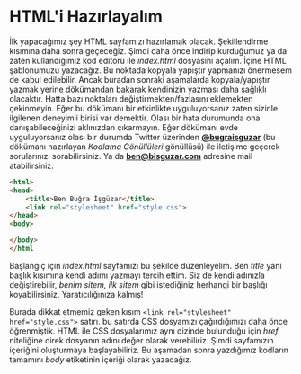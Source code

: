 # HTML'i Hazırlayalım

İlk yapacağımız şey HTML sayfamızı hazırlamak olacak. Şekillendirme kısımına daha sonra geçeceğiz. Şimdi daha önce indirip kurduğumuz ya da zaten kullandığımız kod editörü ile *index.html* dosyasını açalım. İçine HTML şablonumuzu yazacağız. Bu noktada kopyala yapıştır yapmanızı önermesem de kabul edilebilir. Ancak buradan sonraki aşamalarda kopyala/yapıştır yazmak yerine dökümandan bakarak kendinizin yazması daha sağlıklı olacaktır. Hatta bazı noktaları değiştirmekten/fazlasını eklemekten çekinmeyin. Eğer bu dökümanı bir etkinlikte uyguluyorsanız zaten sizinle ilgilenen deneyimli birisi var demektir. Olası bir hata durumunda ona danışabileceğinizi aklınızdan çıkarmayın. Eğer dökümanı evde uyguluyorsanız olası bir durumda Twitter üzerinden [**@bugraisguzar**](www.twitter.com/bugraisguzar) (bu dökümanı hazırlayan *Kodlama Gönüllüleri* gönüllüsü) ile iletişime geçerek sorularınızı sorabilirsiniz. Ya da **ben@bisguzar.com** adresine mail atabilirsiniz.

~~~html
<html>
<head>
	<title>Ben Buğra İşgüzar</title>
	<link rel="stylesheet" href="style.css">
</head>
<body>

</body>
</html
~~~

Başlangıç için *index.html* sayfamızı bu şekilde düzenleyelim. Ben *title* yani başlık kısımına kendi adımı yazmayı tercih ettim. Siz de kendi adınızla değiştirebilir, *benim sitem, ilk sitem* gibi istediğiniz herhangi bir başlığı koyabilirsiniz. Yaratıcılığınıza kalmış!

Burada dikkat etmemiz geken kısım `<link rel="stylesheet" href="style.css">` satırı. bu satırda CSS dosyamızı çağırdığımızı daha önce öğrenmiştik. HTML ile CSS dosyalarımız aynı dizinde bulunduğu için *href* niteliğine direk dosyanın adını değer olarak verebiliriz. Şimdi sayfamızın içeriğini oluşturmaya başlayabiliriz. Bu aşamadan sonra yazdığımız kodların tamamını *body* etiketinin içeriği olarak yazacağız.

